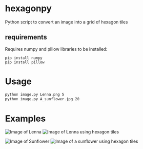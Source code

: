 # hexagonpy
Python script to convert an image into a grid of hexagon tiles

## requirements
Requires numpy and pillow libraries to be installed:
```
pip install numpy
pip install pillow
```


# Usage

```bash
python image.py Lenna.png 5
python image.py A_sunflower.jpg 20
```


# Examples

![Image of Lenna](https://github.com/McJazzy/hexagonpy/blob/master/Lenna.png)
![Image of Lenna using hexagon tiles](https://github.com/McJazzy/hexagonpy/blob/master/Lenna_Processed.png)

![Image of Sunflower](https://github.com/McJazzy/hexagonpy/blob/master/A_sunflower.jpg)
![Image of a sunflower using hexagon tiles](https://github.com/McJazzy/hexagonpy/blob/master/A_Sunflower_Processed.png)
